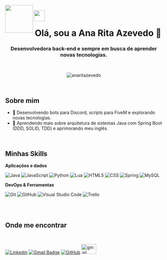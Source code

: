 <img align="left" height="89" src="https://media3.giphy.com/media/v1.Y2lkPTc5MGI3NjExOG9uZGZpdW1sOHM3eXl5bHpxZzFoNmQwanVvMmdzdG4yOGdoNGxqeCZlcD12MV9pbnRlcm5hbF9naWZfYnlfaWQmY3Q9cw/6KirhLJyR7oMcwgJQk/giphy.gif"  />
<br>
<img align="left" height="35" src="https://media3.giphy.com/media/v1.Y2lkPTc5MGI3NjExNXdiZzV5Zjc2anppZ282ZDNveWswdTM0aWplZWJlamhtaXB2Y2N5eSZlcD12MV9pbnRlcm5hbF9naWZfYnlfaWQmY3Q9dHM/Cg9oeBXqFayCq26ggf/giphy.gif"  />
<div align="center">
</div>

<br>
<h1 align="center">Olá, sou a Ana Rita Azevedo 👋 </h1>
<h3 align="center">Desenvolvedora back-end e  sempre em busca de aprender novas tecnologias.</h3>
<br>

<div align="center"> 
  <p align="center"> 
    <img src="https://komarev.com/ghpvc/?username=anaritazevedo&label=Profile%20views&color=0e75b6&style=flat" alt="anaritazevedo" /> 
  </p>
</div>

<br>

## Sobre mim

- 🤔 Desenvolvendo bots para Discord, scripts para FiveM e explorando novas tecnologias.
- 🌱 Aprendendo mais sobre arquitetura de sistemas Java com Spring Boot (DDD, SOLID, TDD) e aprimorando meu inglês.
<br>


## Minhas Skills

**Aplicações e dados**

![Java](https://img.shields.io/badge/-Java-333333?style=flat&logo=Java&logoColor=007396)
![JavaScript](https://img.shields.io/badge/-JavaScript-333333?style=flat&logo=javascript)
![Python](https://img.shields.io/badge/-Python-333333?style=flat&logo=python)
![Lua](https://img.shields.io/badge/-Lua-333333?style=flat&logo=lua&logoColor=2C2D72)
![HTML5](https://img.shields.io/badge/-HTML5-333333?style=flat&logo=HTML5)
![CSS](https://img.shields.io/badge/-CSS-333333?style=flat&logo=CSS3&logoColor=1572B6)
![Spring](https://img.shields.io/badge/-Spring-333333?style=flat&logo=spring&logoColor=6DB33F)
![MySQL](https://img.shields.io/badge/-MySQL-333333?style=flat&logo=mysql)
<br>

**DevOps & Ferramentas**

![Git](https://img.shields.io/badge/-Git-333333?style=flat&logo=git)
![GitHub](https://img.shields.io/badge/-GitHub-333333?style=flat&logo=github)
![Visual Studio Code](https://img.shields.io/badge/-Visual%20Studio%20Code-333333?style=flat&logo=visual-studio-code&logoColor=007ACC)
![Trello](https://img.shields.io/badge/-Trello-333333?style=flat&logo=trello&logoColor=007ACC)

<br>
<br>

## Onde me encontrar
<br>

[![Linkedin](https://img.shields.io/badge/-Ana%20Rita%20Azevedo-blue?style=flat-square&logo=Linkedin&logoColor=white&link=https://www.linkedin.com/in/anaritazevedo/)](https://www.linkedin.com/in/anaritazevedo/)
[![Gmail Badge](https://img.shields.io/badge/-narritadev@gmail.com-006bed?style=flat-square&logo=Gmail&logoColor=white&link=mailto:narritadev@gmail.com)](mailto:narritadev@gmail.com)
[![GitHub](https://img.shields.io/github/followers/anaritazevedo?label=follow&style=social)](https://github.com/anaritazevedo)
    <img src="https://raw.githubusercontent.com/maurodesouza/profile-readme-generator/master/src/assets/icons/social/gmail/default.svg" width="48" height="32" alt="gmail logo"  />
  </a>
</div>

</div>
